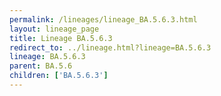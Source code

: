 ```yaml
---
permalink: /lineages/lineage_BA.5.6.3.html
layout: lineage_page
title: Lineage BA.5.6.3
redirect_to: ../lineage.html?lineage=BA.5.6.3
lineage: BA.5.6.3
parent: BA.5.6
children: ['BA.5.6.3']
---
```


